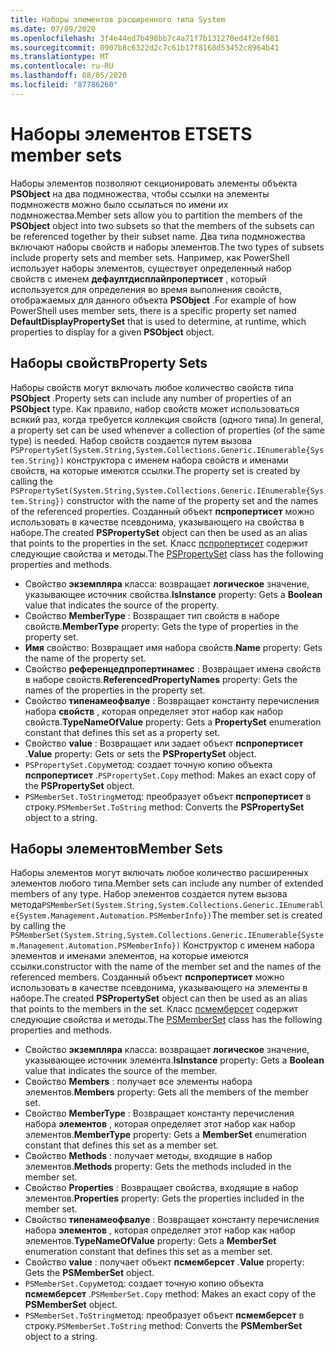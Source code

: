 ```yaml
---
title: Наборы элементов расширенного типа System
ms.date: 07/09/2020
ms.openlocfilehash: 3f4e44ed7b498bb7c4a71f7b131270ed4f2ef981
ms.sourcegitcommit: 0907b8c6322d2c7c61b17f8168d53452c8964b41
ms.translationtype: MT
ms.contentlocale: ru-RU
ms.lasthandoff: 08/05/2020
ms.locfileid: "87786260"
---
```

# <a name="ets-member-sets"></a><span data-ttu-id="537ff-102">Наборы элементов ETS</span><span class="sxs-lookup"><span data-stu-id="537ff-102">ETS member sets</span></span>

<span data-ttu-id="537ff-103">Наборы элементов позволяют секционировать элементы объекта **PSObject** на два подмножества, чтобы ссылки на элементы подмножеств можно было ссылаться по имени их подмножества.</span><span class="sxs-lookup"><span data-stu-id="537ff-103">Member sets allow you to partition the members of the **PSObject** object into two subsets so that the members of the subsets can be referenced together by their subset name.</span></span> <span data-ttu-id="537ff-104">Два типа подмножества включают наборы свойств и наборы элементов.</span><span class="sxs-lookup"><span data-stu-id="537ff-104">The two types of subsets include property sets and member sets.</span></span> <span data-ttu-id="537ff-105">Например, как PowerShell использует наборы элементов, существует определенный набор свойств с именем **дефаултдисплайпропертисет** , который используется для определения во время выполнения свойств, отображаемых для данного объекта **PSObject** .</span><span class="sxs-lookup"><span data-stu-id="537ff-105">For example of how PowerShell uses member sets, there is a specific property set named **DefaultDisplayPropertySet** that is used to determine, at runtime, which properties to display for a given **PSObject** object.</span></span>

## <a name="property-sets"></a><span data-ttu-id="537ff-106">Наборы свойств</span><span class="sxs-lookup"><span data-stu-id="537ff-106">Property Sets</span></span>

<span data-ttu-id="537ff-107">Наборы свойств могут включать любое количество свойств типа **PSObject** .</span><span class="sxs-lookup"><span data-stu-id="537ff-107">Property sets can include any number of properties of an **PSObject** type.</span></span> <span data-ttu-id="537ff-108">Как правило, набор свойств может использоваться всякий раз, когда требуется коллекция свойств (одного типа).</span><span class="sxs-lookup"><span data-stu-id="537ff-108">In general, a property set can be used whenever a collection of properties (of the same type) is needed.</span></span> <span data-ttu-id="537ff-109">Набор свойств создается путем вызова `PSPropertySet(System.String,System.Collections.Generic.IEnumerable{System.String})` конструктора с именем набора свойств и именами свойств, на которые имеются ссылки.</span><span class="sxs-lookup"><span data-stu-id="537ff-109">The property set is created by calling the `PSPropertySet(System.String,System.Collections.Generic.IEnumerable{System.String})` constructor with the name of the property set and the names of the referenced properties.</span></span> <span data-ttu-id="537ff-110">Созданный объект **пспропертисет** можно использовать в качестве псевдонима, указывающего на свойства в наборе.</span><span class="sxs-lookup"><span data-stu-id="537ff-110">The created **PSPropertySet** object can then be used as an alias that points to the properties in the set.</span></span> <span data-ttu-id="537ff-111">Класс [пспропертисет](/dotnet/api/system.management.automation.pspropertyset) содержит следующие свойства и методы.</span><span class="sxs-lookup"><span data-stu-id="537ff-111">The [PSPropertySet](/dotnet/api/system.management.automation.pspropertyset) class has the following properties and methods.</span></span>

- <span data-ttu-id="537ff-112">Свойство **экземпляра** класса: возвращает **логическое** значение, указывающее источник свойства.</span><span class="sxs-lookup"><span data-stu-id="537ff-112">**IsInstance** property: Gets a **Boolean** value that indicates the source of the property.</span></span>
- <span data-ttu-id="537ff-113">Свойство **MemberType** : Возвращает тип свойств в наборе свойств.</span><span class="sxs-lookup"><span data-stu-id="537ff-113">**MemberType** property: Gets the type of properties in the property set.</span></span>
- <span data-ttu-id="537ff-114">**Имя** свойство: Возвращает имя набора свойств.</span><span class="sxs-lookup"><span data-stu-id="537ff-114">**Name** property: Gets the name of the property set.</span></span>
- <span data-ttu-id="537ff-115">Свойство **референцедпропертинамес** : Возвращает имена свойств в наборе свойств.</span><span class="sxs-lookup"><span data-stu-id="537ff-115">**ReferencedPropertyNames** property: Gets the names of the properties in the property set.</span></span>
- <span data-ttu-id="537ff-116">Свойство **типенамеофвалуе** : Возвращает константу перечисления набора **свойств** , которая определяет этот набор как набор свойств.</span><span class="sxs-lookup"><span data-stu-id="537ff-116">**TypeNameOfValue** property: Gets a **PropertySet** enumeration constant that defines this set as a property set.</span></span>
- <span data-ttu-id="537ff-117">Свойство **value** : Возвращает или задает объект **пспропертисет** .</span><span class="sxs-lookup"><span data-stu-id="537ff-117">**Value** property: Gets or sets the **PSPropertySet** object.</span></span>
- <span data-ttu-id="537ff-118">`PSPropertySet.Copy`метод: создает точную копию объекта **пспропертисет** .</span><span class="sxs-lookup"><span data-stu-id="537ff-118">`PSPropertySet.Copy` method: Makes an exact copy of the **PSPropertySet** object.</span></span>
- <span data-ttu-id="537ff-119">`PSMemberSet.ToString`метод: преобразует объект **пспропертисет** в строку.</span><span class="sxs-lookup"><span data-stu-id="537ff-119">`PSMemberSet.ToString` method: Converts the **PSPropertySet** object to a string.</span></span>

## <a name="member-sets"></a><span data-ttu-id="537ff-120">Наборы элементов</span><span class="sxs-lookup"><span data-stu-id="537ff-120">Member Sets</span></span>

<span data-ttu-id="537ff-121">Наборы элементов могут включать любое количество расширенных элементов любого типа.</span><span class="sxs-lookup"><span data-stu-id="537ff-121">Member sets can include any number of extended members of any type.</span></span> <span data-ttu-id="537ff-122">Набор элементов создается путем вызова метода`PSMemberSet(System.String,System.Collections.Generic.IEnumerable{System.Management.Automation.PSMemberInfo})`</span><span class="sxs-lookup"><span data-stu-id="537ff-122">The member set is created by calling the `PSMemberSet(System.String,System.Collections.Generic.IEnumerable{System.Management.Automation.PSMemberInfo})`</span></span>
<span data-ttu-id="537ff-123">Конструктор с именем набора элементов и именами элементов, на которые имеются ссылки.</span><span class="sxs-lookup"><span data-stu-id="537ff-123">constructor with the name of the member set and the names of the referenced members.</span></span> <span data-ttu-id="537ff-124">Созданный объект **пспропертисет** можно использовать в качестве псевдонима, указывающего на элементы в наборе.</span><span class="sxs-lookup"><span data-stu-id="537ff-124">The created **PSPropertySet** object can then be used as an alias that points to the members in the set.</span></span> <span data-ttu-id="537ff-125">Класс [псмемберсет](/dotnet/api/system.management.automation.psmemberset) содержит следующие свойства и методы.</span><span class="sxs-lookup"><span data-stu-id="537ff-125">The [PSMemberSet](/dotnet/api/system.management.automation.psmemberset) class has the following properties and methods.</span></span>

- <span data-ttu-id="537ff-126">Свойство **экземпляра** класса: возвращает **логическое** значение, указывающее источник элемента.</span><span class="sxs-lookup"><span data-stu-id="537ff-126">**IsInstance** property: Gets a **Boolean** value that indicates the source of the member.</span></span>
- <span data-ttu-id="537ff-127">Свойство **Members** : получает все элементы набора элементов.</span><span class="sxs-lookup"><span data-stu-id="537ff-127">**Members** property: Gets all the members of the member set.</span></span>
- <span data-ttu-id="537ff-128">Свойство **MemberType** : Возвращает константу перечисления набора **элементов** , которая определяет этот набор как набор элементов.</span><span class="sxs-lookup"><span data-stu-id="537ff-128">**MemberType** property: Gets a **MemberSet** enumeration constant that defines this set as a member set.</span></span>
- <span data-ttu-id="537ff-129">Свойство **Methods** : получает методы, входящие в набор элементов.</span><span class="sxs-lookup"><span data-stu-id="537ff-129">**Methods** property: Gets the methods included in the member set.</span></span>
- <span data-ttu-id="537ff-130">Свойство **Properties** : Возвращает свойства, входящие в набор элементов.</span><span class="sxs-lookup"><span data-stu-id="537ff-130">**Properties** property: Gets the properties included in the member set.</span></span>
- <span data-ttu-id="537ff-131">Свойство **типенамеофвалуе** : Возвращает константу перечисления набора **элементов** , которая определяет этот набор как набор элементов.</span><span class="sxs-lookup"><span data-stu-id="537ff-131">**TypeNameOfValue** property: Gets a **MemberSet** enumeration constant that defines this set as a member set.</span></span>
- <span data-ttu-id="537ff-132">Свойство **value** : получает объект **псмемберсет** .</span><span class="sxs-lookup"><span data-stu-id="537ff-132">**Value** property: Gets the **PSMemberSet** object.</span></span>
- <span data-ttu-id="537ff-133">`PSMemberSet.Copy`метод: создает точную копию объекта **псмемберсет** .</span><span class="sxs-lookup"><span data-stu-id="537ff-133">`PSMemberSet.Copy` method: Makes an exact copy of the **PSMemberSet** object.</span></span>
- <span data-ttu-id="537ff-134">`PSMemberSet.ToString`метод: преобразует объект **псмемберсет** в строку.</span><span class="sxs-lookup"><span data-stu-id="537ff-134">`PSMemberSet.ToString` method: Converts the **PSMemberSet** object to a string.</span></span>

